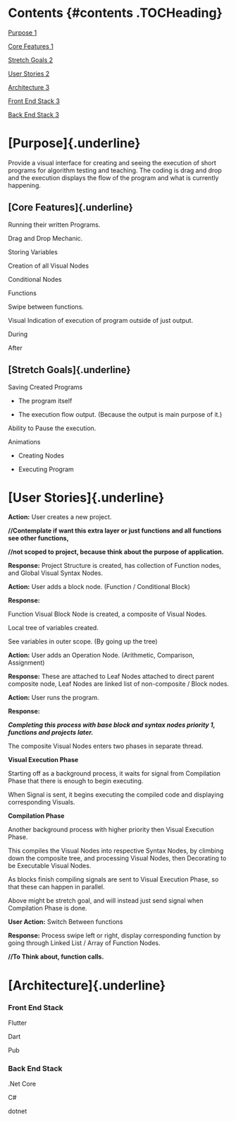 Contents {#contents .TOCHeading}
========

[Purpose 1](#purpose)

[Core Features 1](#core-features)

[Stretch Goals 2](#stretch-goals)

[User Stories 2](#user-stories)

[Architecture 3](#architecture)

[Front End Stack 3](#front-end-stack)

[Back End Stack 3](#back-end-stack)

[Purpose]{.underline}
=====================

Provide a visual interface for creating and seeing the execution of
short programs for algorithm testing and teaching. The coding is drag
and drop and the execution displays the flow of the program and what is
currently happening.

[Core Features]{.underline}
---------------------------

Running their written Programs.

Drag and Drop Mechanic.

Storing Variables

Creation of all Visual Nodes

Conditional Nodes

Functions

Swipe between functions.

Visual Indication of execution of program outside of just output.

During

After

[Stretch Goals]{.underline}
---------------------------

Saving Created Programs

-   The program itself

-   The execution flow output. (Because the output is main purpose of
    it.)

Ability to Pause the execution.

Animations

-   Creating Nodes

-   Executing Program

[User Stories]{.underline}
==========================

**Action:** User creates a new project.

**//Contemplate if want this extra layer or just functions and all
functions see other functions,**

**//not scoped to project, because think about the purpose of
application.**

**Response:** Project Structure is created, has collection of Function
nodes, and Global Visual Syntax Nodes.

**Action:** User adds a block node. (Function / Conditional Block)

**Response:**

Function Visual Block Node is created, a composite of Visual Nodes.

Local tree of variables created.

See variables in outer scope. (By going up the tree)

**Action:** User adds an Operation Node. (Arithmetic, Comparison,
Assignment)

**Response:** These are attached to Leaf Nodes attached to direct parent
composite node, Leaf Nodes are linked list of non-composite / Block
nodes.

**Action:** User runs the program.

**Response:**

***Completing this process with base block and syntax nodes priority 1,
functions and projects later.***

The composite Visual Nodes enters two phases in separate thread.

**Visual Execution Phase**

Starting off as a background process, it waits for signal from
Compilation Phase that there is enough to begin executing.

When Signal is sent, it begins executing the compiled code and
displaying corresponding Visuals.

**Compilation Phase**

Another background process with higher priority then Visual Execution
Phase.

This compiles the Visual Nodes into respective Syntax Nodes, by climbing
down the composite tree, and processing Visual Nodes, then Decorating to
be Executable Visual Nodes.

As blocks finish compiling signals are sent to Visual Execution Phase,
so that these can happen in parallel.

Above might be stretch goal, and will instead just send signal when
Compilation Phase is done.

**User Action:** Switch Between functions

**Response:** Process swipe left or right, display corresponding
function by going through Linked List / Array of Function Nodes.

**//To Think about, function calls.**

[Architecture]{.underline}
==========================

### Front End Stack

Flutter

Dart

Pub

### Back End Stack

.Net Core

C\#

dotnet
